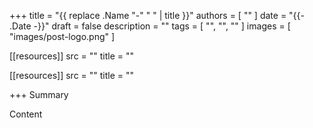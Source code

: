 +++
title       = "{{ replace .Name "-" " " | title }}"
authors     = [ "" ]
date        = "{{- .Date -}}"
draft       = false
description = ""
tags        = [ "", "", "" ]
images      = [ "images/post-logo.png" ]

[[resources]]
    src   = ""
    title = ""

[[resources]]
    src   = ""
    title = ""

+++
Summary
<!--more-->

Content

